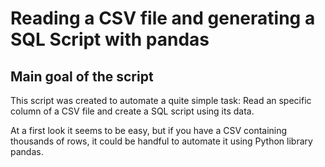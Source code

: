 # Reading a CSV file and generating a SQL Script with pandas

## Main goal of the script
This script was created to automate a quite simple task:
Read an specific column of a CSV file and create a SQL script using its data.

At a first look it seems to be easy, but if you have a CSV containing thousands of rows, it could be handful to automate it using Python library pandas.